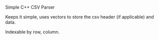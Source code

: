 Simple C++ CSV Parser

Keeps it simple, uses vectors to store the csv header (if applicable) and data.

Indexable by row, column.
